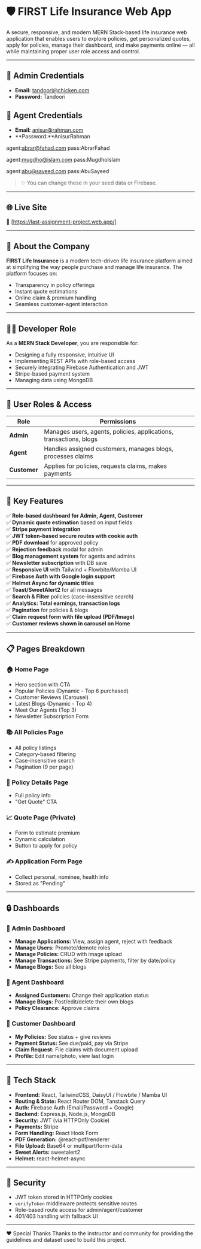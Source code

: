 # 🛡️ FIRST Life Insurance Web App

A secure, responsive, and modern MERN Stack-based life insurance web application that enables users to explore policies, get personalized quotes, apply for policies, manage their dashboard, and make payments online — all while maintaining proper user role access and control.

---

## 🔐 Admin Credentials

- **Email:** tandoori@chicken.com  
- **Password:** Tandoori
## 🔐 Agent Credentials

- **Email:** anisur@rahman.com  
- **Password:**AnisurRahman


agent:abrar@fahad.com
pass:AbrarFahad

agent:mugdho@islam.com
pass:MugdhoIslam

agent:abu@sayeed.com
pass:AbuSayeed

> ✨ You can change these in your seed data or Firebase.

---

## 🌐 Live Site

🔗 [https://last-assignment-project.web.app/]

---

## 🏢 About the Company

**FIRST Life Insurance** is a modern tech-driven life insurance platform aimed at simplifying the way people purchase and manage life insurance. The platform focuses on:
- Transparency in policy offerings  
- Instant quote estimations  
- Online claim & premium handling  
- Seamless customer-agent interaction

---

## 👨‍💻 Developer Role

As a **MERN Stack Developer**, you are responsible for:

- Designing a fully responsive, intuitive UI
- Implementing REST APIs with role-based access
- Securely integrating Firebase Authentication and JWT
- Stripe-based payment system
- Managing data using MongoDB

---

## 🔑 User Roles & Access

| Role     | Permissions |
|----------|-------------|
| **Admin** | Manages users, agents, policies, applications, transactions, blogs |
| **Agent** | Handles assigned customers, manages blogs, processes claims |
| **Customer** | Applies for policies, requests claims, makes payments |

---

## 🚀 Key Features

✅ **Role-based dashboard for Admin, Agent, Customer**  
✅ **Dynamic quote estimation** based on input fields  
✅ **Stripe payment integration**  
✅ **JWT token-based secure routes with cookie auth**  
✅ **PDF download** for approved policy  
✅ **Rejection feedback** modal for admin  
✅ **Blog management system** for agents and admins  
✅ **Newsletter subscription** with DB save  
✅ **Responsive UI** with Tailwind + Flowbite/Mamba UI  
✅ **Firebase Auth with Google login support**  
✅ **Helmet Async for dynamic titles**  
✅ **Toast/SweetAlert2** for all messages  
✅ **Search & Filter** policies (case-insensitive search)  
✅ **Analytics: Total earnings, transaction logs**  
✅ **Pagination** for policies & blogs  
✅ **Claim request form with file upload (PDF/Image)**  
✅ **Customer reviews shown in carousel on Home**

---

## 📋 Pages Breakdown

### 🏠 Home Page
- Hero section with CTA
- Popular Policies (Dynamic - Top 6 purchased)
- Customer Reviews (Carousel)
- Latest Blogs (Dynamic - Top 4)
- Meet Our Agents (Top 3)
- Newsletter Subscription Form

### 📚 All Policies Page
- All policy listings
- Category-based filtering
- Case-insensitive search
- Pagination (9 per page)

### 📄 Policy Details Page
- Full policy info
- "Get Quote" CTA

### 📈 Quote Page (Private)
- Form to estimate premium
- Dynamic calculation
- Button to apply for policy

### ✍ Application Form Page
- Collect personal, nominee, health info
- Stored as "Pending"

---

## 🔒 Dashboards

### 🧑 Admin Dashboard
- **Manage Applications:** View, assign agent, reject with feedback
- **Manage Users:** Promote/demote roles
- **Manage Policies:** CRUD with image upload
- **Manage Transactions:** See Stripe payments, filter by date/policy
- **Manage Blogs:** See all blogs

### 🧑 Agent Dashboard
- **Assigned Customers:** Change their application status
- **Manage Blogs:** Post/edit/delete their own blogs
- **Policy Clearance:** Approve claims

### 👤 Customer Dashboard
- **My Policies:** See status + give reviews
- **Payment Status:** See due/paid, pay via Stripe
- **Claim Request:** File claims with document upload
- **Profile:** Edit name/photo, view last login

---

## 🧠 Tech Stack

- **Frontend:** React, TailwindCSS, DaisyUI / Flowbite / Mamba UI  
- **Routing & State:** React Router DOM, Tanstack Query  
- **Auth:** Firebase Auth (Email/Password + Google)  
- **Backend:** Express.js, Node.js, MongoDB  
- **Security:** JWT (via HTTPOnly Cookie)  
- **Payments:** Stripe  
- **Form Handling:** React Hook Form  
- **PDF Generation:** @react-pdf/renderer  
- **File Upload:** Base64 or multipart/form-data  
- **Sweet Alerts:** sweetalert2  
- **Helmet:** react-helmet-async

---

## 🔐 Security

- JWT token stored in HTTPOnly cookies
- `verifyToken` middleware protects sensitive routes
- Role-based route access for admin/agent/customer
- 401/403 handling with fallback UI

---



❤️ Special Thanks
Thanks to the instructor and community for providing the guidelines and dataset used to build this project.